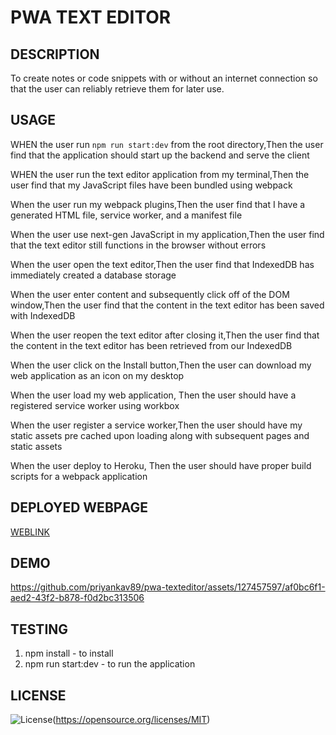 #  PWA TEXT EDITOR

## DESCRIPTION

To create notes or code snippets with or without an internet connection
so that the user can reliably retrieve them for later use.

## USAGE

WHEN the user run `npm run start:dev` from the root directory,Then the user find that the application should start up the backend and serve the client

WHEN the user run the text editor application from my terminal,Then the user find that my JavaScript files have been bundled using webpack

When the user run my webpack plugins,Then the user find that I have a generated HTML file, service worker, and a manifest file

When the user use next-gen JavaScript in my application,Then the user find that the text editor still functions in the browser without errors

When the user open the text editor,Then the user find that IndexedDB has immediately created a database storage

When the user enter content and subsequently click off of the DOM window,Then the user find that the content in the text editor has been saved with IndexedDB

When the user reopen the text editor after closing it,Then the user find that the content in the text editor has been retrieved from our IndexedDB

When the user click on the Install button,Then the user can download my web application as an icon on my desktop

When the user load my web application, Then the user should have a registered service worker using workbox

When the user register a service worker,Then the user should have my static assets pre cached upon loading along with subsequent pages and static assets

When the user deploy to Heroku, Then the user should have proper build scripts for a webpack application

## DEPLOYED WEBPAGE

[WEBLINK](https://priyanka-text-editor-ac950edf7cf1.herokuapp.com/)


## DEMO


https://github.com/priyankav89/pwa-texteditor/assets/127457597/af0bc6f1-aed2-43f2-b878-f0d2bc313506



## TESTING

1. npm install - to install
2. npm run start:dev - to run the application

## LICENSE

![License](https://img.shields.io/badge/License-MIT-blue.svg)(https://opensource.org/licenses/MIT)
